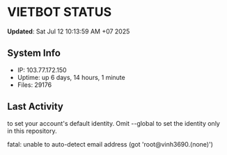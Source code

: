 # VIETBOT STATUS
**Updated**: Sat Jul 12 10:13:59 AM +07 2025

## System Info
- IP: 103.77.172.150
- Uptime: up 6 days, 14 hours, 1 minute
- Files: 29176

## Last Activity

to set your account's default identity.
Omit --global to set the identity only in this repository.

fatal: unable to auto-detect email address (got 'root@vinh3690.(none)')
